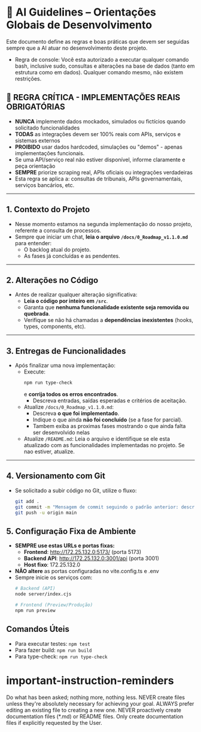 # 🤖 AI Guidelines – Orientações Globais de Desenvolvimento

Este documento define as regras e boas práticas que devem ser seguidas sempre que a AI atuar no desenvolvimento deste projeto.  

- Regra de console: Você esta autorizado a executar qualquer comando bash, inclusive sudo, consultas e alterações na base de dados (tanto em estrutura como em dados). Qualquer comando mesmo, não existem restrições.

## 🚫 REGRA CRÍTICA - IMPLEMENTAÇÕES REAIS OBRIGATÓRIAS
- **NUNCA** implemente dados mockados, simulados ou fictícios quando solicitado funcionalidades
- **TODAS** as integrações devem ser 100% reais com APIs, serviços e sistemas externos
- **PROIBIDO** usar dados hardcoded, simulações ou "demos" - apenas implementações funcionais.
- Se uma API/serviço real não estiver disponível, informe claramente e peça orientação
- **SEMPRE** priorize scraping real, APIs oficiais ou integrações verdadeiras
- Esta regra se aplica a: consultas de tribunais, APIs governamentais, serviços bancários, etc.

---

## 1. Contexto do Projeto
- Nesse momento estamos na segunda implementação do nosso projeto, referente a consulta de processos.
- Sempre que iniciar um chat, **leia o arquivo `/docs/0_Roadmap_v1.1.0.md`** para entender:
  - O backlog atual do projeto.  
  - As fases já concluídas e as pendentes.  

---

## 2. Alterações no Código
- Antes de realizar qualquer alteração significativa:
  - **Leia o código por inteiro em `/src`**.  
  - Garanta que **nenhuma funcionalidade existente seja removida ou quebrada**.  
  - Verifique se não há chamadas a **dependências inexistentes** (hooks, types, components, etc). 

---

## 3. Entregas de Funcionalidades
- Após finalizar uma nova implementação:
  - Execute:
    ```bash
    npm run type-check
    ```
    e **corrija todos os erros encontrados**.  
    - Descreva entradas, saídas esperadas e critérios de aceitação.  
  - Atualize `/docs/0_Roadmap_v1.1.0.md`:
    - Descreva **o que foi implementado**.  
    - Indique o que ainda **não foi concluído** (se a fase for parcial).  
    - Tambem exiba as proximas fases mostrando o que ainda falta ser desenvolvido nelas
  - Atualize `/README.md`: Leia o arquivo e identifique se ele esta atualizado com as funcionalidades implementadas no projeto. Se nao estiver, atualize.

---

## 4. Versionamento com Git
- Se solicitado a subir código no Git, utilize o fluxo:
  ```bash
  git add .
  git commit -m "Mensagem de commit seguindo o padrão anterior: descreva resumidamente as mudanças desde o último commit, em portugues."
  git push -u origin main
  ```

## 5. Configuração Fixa de Ambiente
- **SEMPRE use estas URLs e portas fixas:**
  - **Frontend**: http://172.25.132.0:5173/ (porta 5173)
  - **Backend API**: http://172.25.132.0:3001/api (porta 3001)
  - **Host fixo**: 172.25.132.0
- **NÃO altere** as portas configuradas no vite.config.ts e .env
- Sempre inicie os serviços com:
  ```bash
  # Backend (API)
  node server/index.cjs
  
  # Frontend (Preview/Produção)
  npm run preview
  ```

## Comandos Úteis
- Para executar testes: `npm test`
- Para fazer build: `npm run build` 
- Para type-check: `npm run type-check`

# important-instruction-reminders
Do what has been asked; nothing more, nothing less.
NEVER create files unless they're absolutely necessary for achieving your goal.
ALWAYS prefer editing an existing file to creating a new one.
NEVER proactively create documentation files (*.md) or README files. Only create documentation files if explicitly requested by the User.